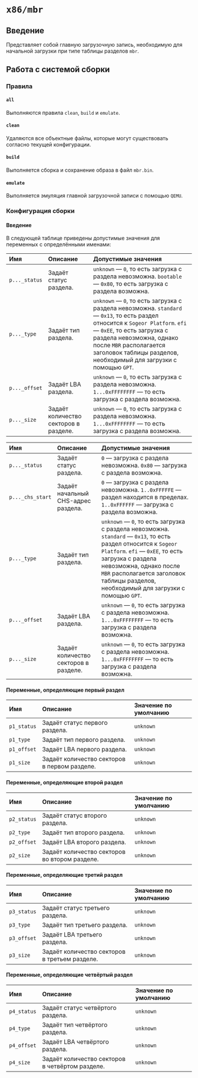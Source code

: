 # `x86/mbr`

## Введение

Представляет собой главную загрузочную запись, необходимую для начальной загрузки при типе таблицы разделов `mbr`.

## Работа с системой сборки

### Правила

#### `all`

Выполняются правила `clean`, `build` и `emulate`.

#### `clean`

Удаляются все объектные файлы, которые могут существовать согласно текущей конфигурации.

#### `build`

Выполняется сборка и сохранение образа в файл `mbr.bin`.

#### `emulate`

Выполняется эмуляция главной загрузочной записи с помощью `QEMU`.

### Конфигурация сборки

#### Введение

В следующей таблице приведены допустимые значения для переменных с определёнными именами:

| Имя           | Описание                              | Допустимые значения                                                                                                                                                                                                                                                                      |
|:--------------|:--------------------------------------|:-----------------------------------------------------------------------------------------------------------------------------------------------------------------------------------------------------------------------------------------------------------------------------------------|
| `p..._status` | Задаёт статус раздела.                | `unknown` — `0`, то есть загрузка с раздела невозможна. `bootable` — `0x80`, то есть загрузка с раздела возможна.                                                                                                                                                                        |
| `p..._type`   | Задаёт тип раздела.                   | `unknown` — `0`, то есть загрузка с раздела невозможна. `standard` — `0x13`, то есть раздел относится к `Sogeor Platform`. `efi` — `0xEE`, то есть загрузка с раздела невозможна, однако после `MBR` располагается заголовок таблицы разделов, необходимый для загрузки с помощью `GPT`. |
| `p..._offset` | Задаёт LBA раздела.                   | `unknown` — `0`, то есть загрузка с раздела невозможна. `1...0xFFFFFFFF` — то есть загрузка с раздела возможна.                                                                                                                                                                          |
| `p..._size`   | Задаёт количество секторов в разделе. | `unknown` — `0`, то есть загрузка с раздела невозможна. `1...0xFFFFFFFF` — то есть загрузка с раздела возможна.                                                                                                                                                                          |


| Имя              | Описание                              | Допустимые значения                                                                                                                                                                                                                                                                      |
|:-----------------|:--------------------------------------|:-----------------------------------------------------------------------------------------------------------------------------------------------------------------------------------------------------------------------------------------------------------------------------------------|
| `p..._status`    | Задаёт статус раздела.                | `0` — загрузка с раздела невозможна. `0x80` — загрузка с раздела возможна.                                                                                                                                                                                                               |
| `p..._chs_start` | Задаёт начальный CHS-адрес раздела.   | `0` — загрузка с раздела невозможна. `1..0xFFFFFE` — раздел находится в пределах. `1..0xFFFFFF` — загрузка с раздела возможна.                                                                                                                                                           |
| `p..._type`      | Задаёт тип раздела.                   | `unknown` — `0`, то есть загрузка с раздела невозможна. `standard` — `0x13`, то есть раздел относится к `Sogeor Platform`. `efi` — `0xEE`, то есть загрузка с раздела невозможна, однако после `MBR` располагается заголовок таблицы разделов, необходимый для загрузки с помощью `GPT`. |
| `p..._offset`    | Задаёт LBA раздела.                   | `unknown` — `0`, то есть загрузка с раздела невозможна. `1...0xFFFFFFFF` — то есть загрузка с раздела возможна.                                                                                                                                                                          |
| `p..._size`      | Задаёт количество секторов в разделе. | `unknown` — `0`, то есть загрузка с раздела невозможна. `1...0xFFFFFFFF` — то есть загрузка с раздела возможна.                                                                                                                                                                          |

#### Переменные, определяющие первый раздел

| Имя         | Описание                                     | Значение по умолчанию |
|:------------|:---------------------------------------------|:----------------------|
| `p1_status` | Задаёт статус первого раздела.               | `unknown`             |
| `p1_type`   | Задаёт тип первого раздела.                  | `unknown`             |
| `p1_offset` | Задаёт LBA первого раздела.                  | `unknown`             |
| `p1_size`   | Задаёт количество секторов в первом разделе. | `unknown`             |

#### Переменные, определяющие второй раздел

| Имя         | Описание                                      | Значение по умолчанию |
|:------------|:----------------------------------------------|:----------------------|
| `p2_status` | Задаёт статус второго раздела.                | `unknown`             |
| `p2_type`   | Задаёт тип второго раздела.                   | `unknown`             |
| `p2_offset` | Задаёт LBA второго раздела.                   | `unknown`             |
| `p2_size`   | Задаёт количество секторов во втором разделе. | `unknown`             |

#### Переменные, определяющие третий раздел

| Имя         | Описание                                      | Значение по умолчанию |
|:------------|:----------------------------------------------|:----------------------|
| `p3_status` | Задаёт статус третьего раздела.               | `unknown`             |
| `p3_type`   | Задаёт тип третьего раздела.                  | `unknown`             |
| `p3_offset` | Задаёт LBA третьего раздела.                  | `unknown`             |
| `p3_size`   | Задаёт количество секторов в третьем разделе. | `unknown`             |


#### Переменные, определяющие четвёртый раздел

| Имя         | Описание                                        | Значение по умолчанию |
|:------------|:------------------------------------------------|:----------------------|
| `p4_status` | Задаёт статус четвёртого раздела.               | `unknown`             |
| `p4_type`   | Задаёт тип четвёртого раздела.                  | `unknown`             |
| `p4_offset` | Задаёт LBA четвёртого раздела.                  | `unknown`             |
| `p4_size`   | Задаёт количество секторов в четвёртом разделе. | `unknown`             |
